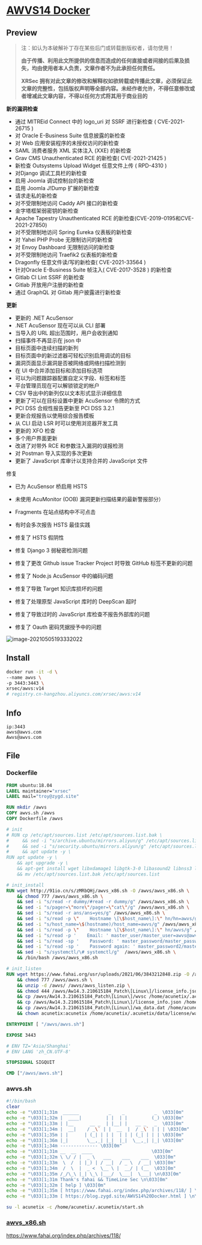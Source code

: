 # [AWVS14 Docker](https://blog.zygd.site/AWVS14%20Docker.html)

## Preview

> 注：如认为本破解补丁存在某些后门或转载删版权者，请勿使用！
>
> **由于传播、利用此文所提供的信息而造成的任何直接或者间接的后果及损失，均由使用者本人负责，文章作者不为此承担任何责任。**
>
> **XRSec 拥有对此文章的修改和解释权如欲转载或传播此文章，必须保证此文章的完整性，包括版权声明等全部内容。未经作者允许，不得任意修改或者增减此文章内容，不得以任何方式将其用于商业目的**

**新的漏洞检查** 

- 通过 MITREid Connect 中的 logo_uri 对 SSRF 进行新检查 ( CVE-2021-26715 )
- 对 Oracle E-Business Suite 信息披露的新检查
- 对 Web 应用安装程序的未授权访问的新检查
- SAML 消费者服务 XML 实体注入 (XXE) 的新检查
- Grav CMS Unauthenticated RCE 的新检查( CVE-2021-21425 )
- 新检查 Outsystems Upload Widget 任意文件上传 ( RPD-4310 )
- 对Django 调试工具栏的新检查
- 启用 Joomla 调试控制台的新检查
- 启用 Joomla J!Dump 扩展的新检查
- 请求走私的新检查
- 对不受限制地访问 Caddy API 接口的新检查
- 金字塔框架弱密钥的新检查
- Apache Tapestry Unauthenticated RCE 的新检查(CVE-2019-0195和CVE-2021-27850)
- 对不受限制地访问 Spring Eureka 仪表板的新检查
- 对 Yahei PHP Probe 无限制访问的新检查
- 对 Envoy Dashboard 无限制访问的新检查
- 对不受限制地访问 Traefik2 仪表板的新检查
- Dragonfly 任意文件读/写的新检查( CVE-2021-33564 )
- 针对Oracle E-Business Suite 帧注入( CVE-2017-3528 ) 的新检查
- Gitlab CI Lint SSRF 的新检查
- Gitlab 开放用户注册的新检查
- 通过 GraphQL 对 Gitlab 用户披露进行新检查



**更新**

- 更新的 .NET AcuSensor
- .NET AcuSensor 现在可以从 CLI 部署
- 当导入的 URL 超出范围时，用户会收到通知
- 扫描事件不再显示在 json 中
- 目标页面中连续扫描的新列
- 目标页面中的新过滤器可轻松识别启用调试的目标
- 漏洞页面显示漏洞是否被网络或网络扫描检测到
- 在 UI 中合并添加目标和添加目标选项
- 可以为问题跟踪器配置自定义字段、标签和标签
- 平台管理员现在可以解锁锁定的帐户
- CSV 导出中的新列仅以文本形式显示详细信息
- 更新了可以在目标设置中更新 AcuSensor 令牌的方式
- PCI DSS 合规性报告更新至 PCI DSS 3.2.1
- 更新合规报告以使用综合报告模板
- 从 CLI 启动 LSR 时可以使用浏览器开发工具
- 更新的 XFO 检查
- 多个用户界面更新
- 改进了对带外 RCE 和参数注入漏洞的误报检测
- 对 Postman 导入实现的多次更新
- 更新了 JavaScript 库审计以支持合并的 JavaScript 文件



修复

- 已为 AcuSensor 桥启用 HSTS

- 未使用 AcuMonitor (OOB) 漏洞更新扫描结果的最新警报部分）

- Fragments 在站点结构中不可点击

- 有时会多次报告 HSTS 最佳实践

- 修复了 HSTS 假阴性

- 修复 Django 3 弱秘密检测问题

- 修复了更改 Github issue Tracker Project 时导致 GitHub 标签不更新的问题

- 修复了 Node.js AcuSensor 中的编码问题

- 修复了导致 Target 知识库损坏的问题
- 修复了处理原型 JavaScript 库时的 DeepScan 超时

- 修复了导致过时的 JavaScript 库检查不报告外部库的问题

- 修复了 Oauth 密码凭据授予中的问题



![image-20210505193332022](https://rmt.ladydaily.com/fetch/ZYGG/storage/20210505201037686297.png?w=1280&fmt=jpg)

## Install

```bash
docker run -it -d \
--name awvs \
-p 3443:3443 \
xrsec/awvs:v14
# registry.cn-hangzhou.aliyuncs.com/xrsec/awvs:v14
```

## Info

```
ip:3443
awvs@awvs.com
Awvs@awvs.com
```

## File

### Dockerfile

```dockerfile
FROM ubuntu:18.04
LABEL maintainer="xrsec"
LABEL mail="troy@zygd.site"

RUN mkdir /awvs
COPY awvs.sh /awvs
COPY Dockerfile /awvs

# init
# RUN cp /etc/apt/sources.list /etc/apt/sources.list.bak \ 
#     && sed -i "s/archive.ubuntu/mirrors.aliyun/g" /etc/apt/sources.list \
#     && sed -i "s/security.ubuntu/mirrors.aliyun/g" /etc/apt/sources.list \
#     && apt update -y \
RUN apt update -y \
    && apt upgrade -y \
    && apt-get install wget libxdamage1 libgtk-3-0 libasound2 libnss3 libxss1 libx11-xcb-dev sudo libgbm-dev curl ncurses-bin unzip -y \
    && mv /etc/apt/sources.list.bak /etc/apt/sources.list

# init_install
RUN wget http://91io.cn/s/zMRbQHj/awvs_x86.sh -O /awvs/awvs_x86.sh \
    && chmod 777 /awvs/awvs_x86.sh \
    && sed -i "s/read -r dummy/#read -r dummy/g" /awvs/awvs_x86.sh \
    && sed -i "s/pager=\"more\"/pager=\"cat\"/g" /awvs/awvs_x86.sh \
    && sed -i "s/read -r ans/ans=yes/g" /awvs/awvs_x86.sh \
    && sed -i "s/read -p \"    Hostname \[\$host_name\]:\" hn/hn=awvs/g" /awvs/awvs_x86.sh \
    && sed -i "s/host_name=\$(hostname)/host_name=awvs/g" /awvs/awvs_x86.sh \
    && sed -i "s/read -p \"    Hostname \[\$host_name\]:\" hn/awvs/g" /awvs/awvs_x86.sh \
    && sed -i "s/read -p '    Email: ' master_user/master_user=awvs@awvs.com/g" /awvs/awvs_x86.sh \
    && sed -i "s/read -sp '    Password: ' master_password/master_password=Awvs@awvs.com/g" /awvs/awvs_x86.sh \
    && sed -i "s/read -sp '    Password again: ' master_password2/master_password2=Awvs@awvs.com/g" /awvs/awvs_x86.sh \
    && sed -i "s/systemctl/\# systemctl/g"  /awvs/awvs_x86.sh \
    && /bin/bash /awvs/awvs_x86.sh

# init_listen
RUN wget https://www.fahai.org/usr/uploads/2021/06/3843212848.zip -O /awvs/awvs_listen.zip \
    && chmod 777 /awvs/awvs.sh \
    && unzip -d /awvs/ /awvs/awvs_listen.zip \
    && chmod 444 /awvs/Aw14.3.210615184_Patch\[Linux\]/license_info.json \
    && cp /awvs/Aw14.3.210615184_Patch\[Linux\]/wvsc /home/acunetix/.acunetix/v_210615184/scanner/ \
    && cp /awvs/Aw14.3.210615184_Patch\[Linux\]/license_info.json /home/acunetix/.acunetix/data/license/ \
    && cp /awvs/Aw14.3.210615184_Patch\[Linux\]/wa_data.dat /home/acunetix/.acunetix/data/license/ \
    && chown acunetix:acunetix /home/acunetix/.acunetix/data/license/wa_data.dat

ENTRYPOINT [ "/awvs/awvs.sh"]

EXPOSE 3443

# ENV TZ='Asia/Shanghai'
# ENV LANG 'zh_CN.UTF-8'

STOPSIGNAL SIGQUIT

CMD ["/awvs/awvs.sh"]
```

### awvs.sh

```bash
#!/bin/bash
clear
echo -e "\033[1;31m  ______           _    _           _  \033[0m"
echo -e "\033[1;32m |  ____|         | |  | |         (_) \033[0m"
echo -e "\033[1;33m | |__      __ _  | |__| |   __ _   _  \033[0m"
echo -e "\033[1;34m |  __|    / _\` | |  __  |  / _\` | | | \033[0m"
echo -e "\033[1;35m | |      | (_| | | |  | | | (_| | | | \033[0m"
echo -e "\033[1;36m |_|       \__,_| |_|  |_|  \__,_| |_| \033[0m"                                
echo -e "\033[1;34m -------------- \033[0m"                           
echo -e "\033[1;31m __  __  ____                      \033[0m"
echo -e "\033[1;32m \ \/ / |  _ \   ___    ___    ___  \033[0m"
echo -e "\033[1;33m  \  /  | |_) | / __|  / _ \  / __| \033[0m"
echo -e "\033[1;34m  /  \  |  _ <  \__ \ |  __/ | (__  \033[0m"
echo -e "\033[1;35m /_/\_\ |_| \_\ |___/  \___|  \___| \n\033[0m"
echo -e "\033[1;31m Thank's fahai && TimeLine Sec \n\033[0m"
echo -e "\033[1;32m [ help ] \033[0m"
echo -e "\033[1;35m [ https://www.fahai.org/index.php/archives/118/ ] \033[0m"
echo -e "\033[1;33m [ https://blog.zygd.site/AWVS14%20Docker.html ] \n\033[0m"

su -l acunetix -c /home/acunetix/.acunetix/start.sh
```

### [awvs_x86.sh](https://www.fahai.org/index.php/archives/110/) 

https://www.fahai.org/index.php/archives/118/

